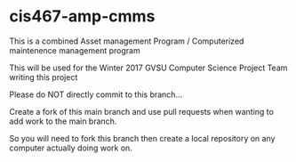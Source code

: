 # cis467-amp-cmms
This is a combined Asset management Program / Computerized maintenence management program

This will be used for the Winter 2017 GVSU Computer Science Project Team writing this project

Please do NOT directly commit to this branch...   

Create a fork of this main branch and use pull requests when wanting to add work to the main branch.

So you will need to fork this branch then create a local repository on any computer actually doing work on.



